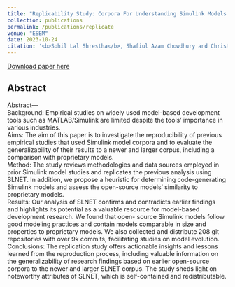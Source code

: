 ```yaml
---
title: "Replicability Study: Corpora For Understanding Simulink Models & Projects"
collection: publications
permalink: /publications/replicate
venue: "ESEM"
date: 2023-10-24
citation: '<b>Sohil Lal Shrestha</b>, Shafiul Azam Chowdhury and Christoph Csallner. "Replicability Study: Corpora For Understanding Simulink Models & Projects", ESEM 2023.'
---
```

[Download paper here](https://ranger.uta.edu/~csallner/papers/Shrestha23Replicating.pdf) 

## Abstract
Abstract—<br>
Background: Empirical studies on widely used model-based development tools such as MATLAB/Simulink are limited despite the tools’ importance in various industries. <br>
Aims: The aim of this paper is to investigate the reproducibility of previous empirical studies that used Simulink model corpora and to evaluate the generalizability of their results to a newer and larger corpus, including a comparison with proprietary models.<br>
Method: The study reviews methodologies and data sources employed in prior Simulink model studies and replicates the previous analysis using SLNET. In addition, we propose a heuristic for determining code-generating Simulink models and assess the open-source models’ similarity to proprietary models.<br>
Results: Our analysis of SLNET confirms and contradicts earlier findings and highlights its potential as a valuable resource for model-based development research. We found that open- source Simulink models follow good modeling practices and contain models comparable in size and properties to proprietary models. We also collected and distribute 208 git repositories with over 9k commits, facilitating studies on model evolution.<br>
Conclusions: The replication study offers actionable insights and lessons learned from the reproduction process, including valuable information on the generalizability of research findings based on earlier open-source corpora to the newer and larger SLNET corpus. The study sheds light on noteworthy attributes of SLNET, which is self-contained and redistributable.<br>